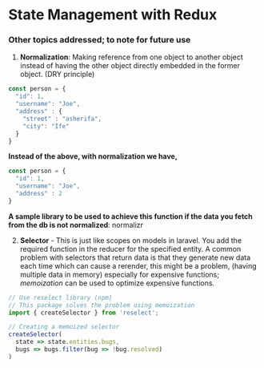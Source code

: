 # State Management with Redux

### Other topics addressed; to note for future use
1. **Normalization**: Making reference from one object to another object instead of having the other object directly embedded in the former object. (DRY principle)
```js
const person = {
  "id": 1,
  "username": "Joe",
  "address" : {
    "street" : "asherifa",
    "city": "Ife"
  }
}
```
**Instead of the above, with normalization we have,**

```js
const person = {
  "id": 1,
  "username": "Joe",
  "address" : 2
}
```
__A sample library to be used to achieve this function if the data you fetch from the db is not normalized__: normalizr

2. **Selector** - This is just like scopes on models in laravel. You add the required function in the reducer for the specified entity. 
A common problem with selectors that return data is that they generate new data each time which can cause a rerender, this might be a problem, (having multiple data in memory) especially for expensive functions; *memoization* can be used to optimize expensive functions.

```js
// Use reselect library (npm)
// This package solves the problem using memoization
import { createSelector } from 'reselect';

// Creating a memoized selector
createSelector(
  state => state.entities.bugs,
  bugs => bugs.filter(bug => !bug.resolved)
)
```